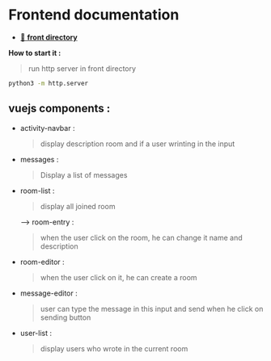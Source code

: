 # Frontend documentation

  - [📂 **front directory**](front)
  
  **How to start it :**

  > run http server in front directory

  ```bash
  python3 -m http.server
  ```

## vuejs components :

- activity-navbar :
  > display description room and if a user wrinting in the input

- messages :
  > Display a list of messages

- room-list :
  > display all joined room

   
   --> room-entry :
    > when the user click on the room, he can change it name and description

- room-editor : 
  > when the user click on it, he can create a room

- message-editor :
  > user can type the message in this input and send when he click on sending button 

- user-list :
   > display users who wrote in the current room